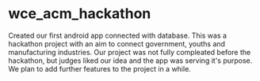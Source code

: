 # wce_acm_hackathon
Created our first android app connected with database. This was a hackathon project with an aim to connect government, youths and manufacturing industries. Our project was not fully compleated before the hackathon, but judges liked our idea and the app was serving it's purpose. We plan to add further features to the project in a while.
